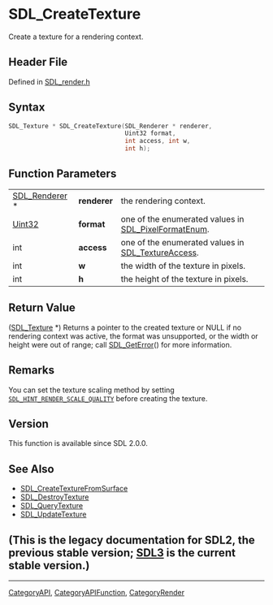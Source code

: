 # SDL_CreateTexture

Create a texture for a rendering context.

## Header File

Defined in [SDL_render.h](https://github.com/libsdl-org/SDL/blob/SDL2/include/SDL_render.h)

## Syntax

```c
SDL_Texture * SDL_CreateTexture(SDL_Renderer * renderer,
                                Uint32 format,
                                int access, int w,
                                int h);
```

## Function Parameters

|                                |              |                                                                             |
| ------------------------------ | ------------ | --------------------------------------------------------------------------- |
| [SDL_Renderer](SDL_Renderer) * | **renderer** | the rendering context.                                                      |
| [Uint32](Uint32)               | **format**   | one of the enumerated values in [SDL_PixelFormatEnum](SDL_PixelFormatEnum). |
| int                            | **access**   | one of the enumerated values in [SDL_TextureAccess](SDL_TextureAccess).     |
| int                            | **w**        | the width of the texture in pixels.                                         |
| int                            | **h**        | the height of the texture in pixels.                                        |

## Return Value

([SDL_Texture](SDL_Texture) *) Returns a pointer to the created texture or
NULL if no rendering context was active, the format was unsupported, or the
width or height were out of range; call [SDL_GetError](SDL_GetError)() for
more information.

## Remarks

You can set the texture scaling method by setting
[`SDL_HINT_RENDER_SCALE_QUALITY`](SDL_HINT_RENDER_SCALE_QUALITY) before
creating the texture.

## Version

This function is available since SDL 2.0.0.

## See Also

- [SDL_CreateTextureFromSurface](SDL_CreateTextureFromSurface)
- [SDL_DestroyTexture](SDL_DestroyTexture)
- [SDL_QueryTexture](SDL_QueryTexture)
- [SDL_UpdateTexture](SDL_UpdateTexture)


## (This is the legacy documentation for SDL2, the previous stable version; [SDL3](https://wiki.libsdl.org/SDL3/) is the current stable version.)



----
[CategoryAPI](CategoryAPI), [CategoryAPIFunction](CategoryAPIFunction), [CategoryRender](CategoryRender)

